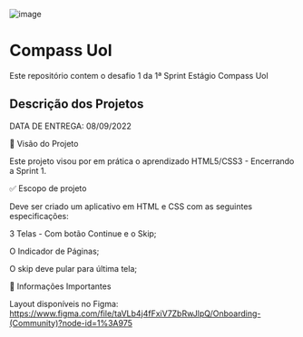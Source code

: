 ![image](https://user-images.githubusercontent.com/82420437/195207626-8db9b984-807e-4976-b4fd-7032adf9ca52.png)
<h1>Compass Uol</h1>


Este repositório contem o desafio 1 da 1ª Sprint Estágio Compass Uol

      
<h2>Descrição dos Projetos</h2>
  
 
DATA DE ENTREGA: 08/09/2022

🎯 Visão do Projeto

Este projeto visou por em prática o aprendizado HTML5/CSS3 -  Encerrando a Sprint 1.


✅ Escopo de projeto


Deve ser criado um aplicativo em HTML e CSS com as seguintes especificações:

3 Telas - Com botão Continue e o Skip;

O Indicador de Páginas;

O skip deve pular para última tela;


🚨 Informações Importantes

Layout disponíveis no Figma: https://www.figma.com/file/taVLb4j4fFxiV7ZbRwJlpQ/Onboarding-(Community)?node-id=1%3A975
